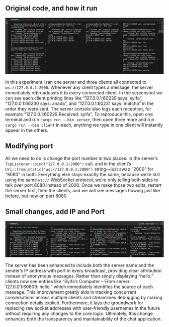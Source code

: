 ## Original code, and how it run

![](img/module10-async.png)

In this experiment I ran one server and three clients all connected to `ws://127.0.0.1:2000`. Whenever any client types a message, the server immediately rebroadcasts it to every connected client. In the screenshot we can see each client printing lines like “127.0.0.1:60229 says: syifa”, “127.0.0.1:60230 says: anada”, and “127.0.0.1:60231 says: matcha” in the order they were sent. The server console also logs each reception, for example “127.0.0.1:60229 Received: syifa”. To reproduce this, open one terminal and run `cargo run --bin server`, then open three more and run `cargo run --bin client` in each, anything we type in one client will instantly appear in the others.

## Modifying port

All we need to do is change the port number in two places: in the server’s `TcpListener::bind("127.0.0.1:2000")` call, and in the client’s `Uri::from_static("ws://127.0.0.1:2000")` string—just swap “2000” for “8080” in both. Everything else stays exactly the same, because we’re still using the same `ws://` WebSocket protocol, we’re only telling both sides to talk over port 8080 instead of 2000. Once we make those two edits, restart the server first, then the clients, and we will see messages flowing just like before, but now on port 8080.

## Small changes, add IP and Port

![](img/module10-async-2.png)

The server has been enhanced to include both the server name and the sender’s IP address with port in every broadcast, providing clear attribution instead of anonymous messages. Rather than simply displaying “hello,” clients now see entries like
“Syifa’s Computer – From server: 127.0.0.1:60609: hello,”
which immediately identifies the source of each message. This improvement greatly aids in tracking concurrent conversations across multiple clients and streamlines debugging by making connection details explicit. Furthermore, it lays the groundwork for replacing raw socket addresses with user-friendly usernames in the future without requiring any changes to the core logic. Ultimately, this change enhances both the transparency and maintainability of the chat application.
